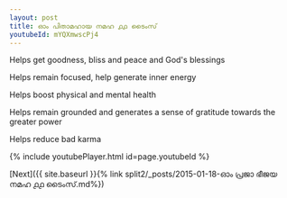 ```yaml
---
layout: post
title: ഓം പിതാമഹായ നമഹ ൧൧ ടൈംസ്
youtubeId: mYQXmwscPj4
---
```

 
 
Helps get goodness, bliss and peace and God's blessings
 
Helps remain focused, help generate inner energy 
 
Helps boost physical and mental health 
 
Helps remain grounded and generates a sense of gratitude towards the greater power 
 
Helps reduce bad karma
 
 
 
 


{% include youtubePlayer.html id=page.youtubeId %}
 
[Next]({{ site.baseurl }}{% link  split2/_posts/2015-01-18-ഓം പ്രജാ ഭീജയ നമഹ ൧൧ ടൈംസ്.md%})
 
